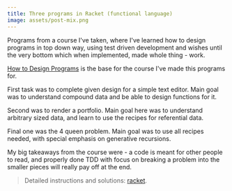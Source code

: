 ```yaml
---
title: Three programs in Racket (functional language)
image: assets/post-mix.png
---
```


Programs from a course I've taken, where I've learned how to design programs in top down way, using test driven development and wishes until the very bottom which when implemented, made whole thing - work.

[How to Design Programs](https://htdp.org/2020-5-6/Book/index.html) is the base for the course I've made this programs for.

First task was to complete given design for a simple text editor.
Main goal was to understand compound data and be able to design functions for it.

Second was to render a portfolio.
Main goal here was to understand arbitrary sized data, and learn to use the recipes for referential data.

Final one was the 4 queen problem.
Main goal was to use all recipes needed, with special emphasis on generative recursions.

My big takeaways from the course were - a code is meant for other people to read, and properly done TDD with focus on breaking a problem into the smaller pieces will really pay off at the end.

> Detailed instructions and solutions: [racket](https://github.com/inesucrvenom/practice-archive/racket).
